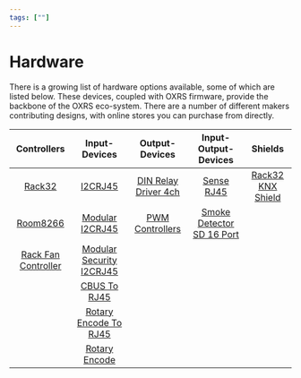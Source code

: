 ```yaml
---
tags: [""]
---
```

# Hardware

There is a growing list of hardware options available, some of which are listed below. These devices, coupled with OXRS firmware, provide the backbone of the OXRS eco-system. There are a number of different makers contributing designs, with online stores you can purchase from directly. 


| Controllers | Input-Devices | Output-Devices | Input-Output-Devices | Shields |
| :---------: | :-----------: | :------------: | :------------------: | :-----: |
| [Rack32](/docs/hardware/controllers/rack32.md) | [I2CRJ45](/docs/hardware/input-devices/I2CRJ45.md)| [DIN Relay Driver 4ch](/docs/hardware/output-devices/DIN-Relay-Driver-4ch.md) | [Sense RJ45](/docs/hardware/input-output-devices/SenseRJ45.md) |  [Rack32 KNX Shield](/docs/hardware/shields/rack32-knx-shield.md) |
| [Room8266](/docs/hardware/controllers/room8266.md) | [Modular I2CRJ45](/docs/hardware/input-devices/Modular-I2CRJ45.md)| [PWM Controllers](/docs/hardware/output-devices/pwm-controllers.md)  | [Smoke Detector SD 16 Port](/docs/hardware/input-output-devices/smoke-detector-sd-16port.md) |
| [Rack Fan Controller](/docs/hardware/controllers/rack-fan-controller.md) | [Modular Security I2CRJ45](/docs/hardware/input-devices/Modular-Security-I2CRJ45.md) |
| | [CBUS To RJ45](/docs/hardware/input-devices/CBUS-to-RJ45.md) |
| | [Rotary Encode To RJ45](/docs/hardware/input-devices/rotary-encode-to-rj45.md)  |
| | [Rotary Encode](/docs/hardware/input-devices/rotary-encode.md) |
